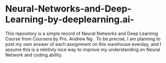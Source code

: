 # Neural-Networks-and-Deep-Learning-by-deeplearning.ai-
This repository is a simple record of Neural Networks and Deep Learning Course from Coursera by Pro. Andrew Ng .
To be precise, I am planning to post my own answer of each assignment on this warehouse everday, and I assume this is a reletivly nice way to improve my understanding on Neural
Network and coding ability.

